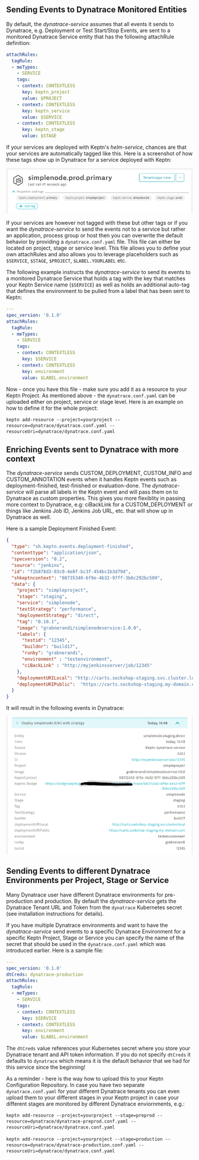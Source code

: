 ## Sending Events to Dynatrace Monitored Entities

By default, the *dynatrace-service* assumes that all events it sends to Dynatrace, e.g. Deployment or Test Start/Stop Events, are sent to a monitored Dynatrace Service entity that has the following attachRule definition:

```yaml
attachRules:
  tagRule:
  - meTypes:
    - SERVICE
    tags:
    - context: CONTEXTLESS
      key: keptn_project
      value: $PROJECT
    - context: CONTEXTLESS
      key: keptn_service
      value: $SERVICE
    - context: CONTEXTLESS
      key: keptn_stage
      value: $STAGE
```

If your services are deployed with Keptn's *helm-service*, chances are that your services are automatically tagged like this. Here is a screenshot of how these tags show up in Dynatrace for a service deployed with Keptn:

![Keptn tags in Dynatrace](images/keptn_tags_in_dynatrace.png "Keptn tags in Dynatrace")

If your services are however not tagged with these but other tags or if you want the *dynatrace-service* to send the events not to a service but rather an application, process group or host then you can overwrite the default behavior by providing a `dynatrace.conf.yaml` file. This file can either be located on project, stage or service level. This file allows you to define your own attachRules and also allows you to leverage placeholders such as `$SERVICE`, `$STAGE`, `$PROJECT`, `$LABEL.YOURLABEL` etc. 

The following example instructs the *dynatrace-service* to send its events to a monitored Dynatrace Service that holds a tag with the key that matches your Keptn Service name (`$SERVICE`) as well as holds an additional auto-tag that defines the environment to be pulled from a label that has been sent to Keptn:

```yaml
---
spec_version: '0.1.0'
attachRules:
  tagRule:
  - meTypes:
    - SERVICE
    tags:
    - context: CONTEXTLESS
      key: $SERVICE
    - context: CONTEXTLESS
      key: environment
      value: $LABEL.environment
```

Now - once you have this file - make sure you add it as a resource to your Keptn Project. As mentioned above - the `dynatrace.conf.yaml` can be uploaded either on project, service or stage level. Here is an example on how to define it for the whole project:

```console
keptn add-resource --project=yourproject --resource=dynatrace/dynatrace.conf.yaml --resourceUri=dynatrace/dynatrace.conf.yaml
```

## Enriching Events sent to Dynatrace with more context

The *dynatrace-service* sends CUSTOM_DEPLOYMENT, CUSTOM_INFO and CUSTOM_ANNOTATION events when it handles Keptn events such as deployment-finished, test-finished or evaluation-done. The *dynatrace-service* will parse all labels in the Keptn event and will pass them on to Dynatrace as custom properties. This gives you more flexiblity in passing more context to Dynatrace, e.g: ciBackLink for a CUSTOM_DEPLOYMENT or things like Jenkins Job ID, Jenkins Job URL, etc. that will show up in Dynatrace as well. 

Here is a sample Deployment Finished Event:
```json
{
  "type": "sh.keptn.events.deployment-finished",
  "contenttype": "application/json",
  "specversion": "0.2",
  "source": "jenkins",
  "id": "f2b878d3-03c0-4e8f-bc3f-454bc1b3d79d",
  "shkeptncontext": "08735340-6f9e-4b32-97ff-3b6c292bc509",
  "data": {
    "project": "simpleproject",
    "stage": "staging",
    "service": "simplenode",
    "testStrategy": "performance",
    "deploymentStrategy": "direct",
    "tag": "0.10.1",
    "image": "grabnerandi/simplenodeservice:1.0.0",
    "labels": {
      "testid": "12345",
      "buildnr": "build17",
      "runby": "grabnerandi",
      "environment" : "testenvironment",
      "ciBackLink" : "http://myjenkinsserver/job/12345"
    },
    "deploymentURILocal": "http://carts.sockshop-staging.svc.cluster.local",
    "deploymentURIPublic":  "https://carts.sockshop-staging.my-domain.com"
  }
}
```

It will result in the following events in Dynatrace:

![Example deployment event in Dynatrace](images/deployevent.png "Example deployment event in Dynatrace")


## Sending Events to different Dynatrace Environments per Project, Stage or Service

Many Dynatrace user have different Dynatrace environments for pre-production and production. By default the *dynatrace-service* gets the Dynatrace Tenant URL and Token from the `dynatrace` Kubernetes secret (see installation instructions for details).

If you have multiple Dynatrace environments and want to have the *dynatrace-service* send events to a specific Dynatrace Environment for a specific Keptn Project, Stage or Service you can specify the name of the secret that should be used in the `dynatrace.conf.yaml` which was introduced earlier. Here is a sample file:

```yaml
---
spec_version: '0.1.0'
dtCreds: dynatrace-production
attachRules:
  tagRule:
  - meTypes:
    - SERVICE
    tags:
    - context: CONTEXTLESS
      key: $SERVICE
    - context: CONTEXTLESS
      key: environment
      value: $LABEL.environment
```

The `dtCreds` value references your Kubernetes secret where you store your Dynatrace tenant and API token information. If you do not specify `dtCreds` it defaults to `dynatrace` which means it is the default behavior that we had for this service since the beginning!

As a reminder - here is the way how to upload this to your Keptn Configuration Repository. In case you have two separate `dynatrace.conf.yaml` for your different Dynatrace tenants you can even upload them to your different stages in your Keptn project in case your different stages are monitored by different Dynatrace enviornments, e.g.:

```console
keptn add-resource --project=yourproject --stage=preprod --resource=dynatrace/dynatrace-preprod.conf.yaml --resourceUri=dynatrace/dynatrace.conf.yaml

keptn add-resource --project=yourproject --stage=production --resource=dynatrace/dynatrace-production.conf.yaml --resourceUri=dynatrace/dynatrace.conf.yaml
```